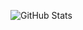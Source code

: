 ![GitHub Stats](https://github-readme-stats.vercel.app/api?username=c0d3h01&show_icons=true&theme=radical)  
